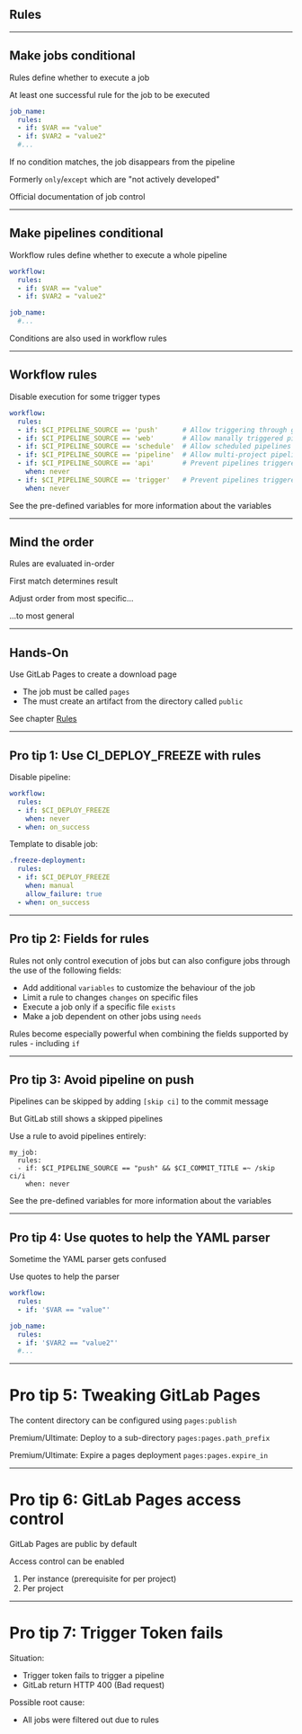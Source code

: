 <!-- .slide: id="gitlab_rules" class="vertical-center" -->

<i class="fa-duotone fa-book-section fa-8x fa-duotone-colors" style="float: right; color: grey;"></i>

## Rules

---

## Make jobs conditional

Rules [](https://docs.gitlab.com/ee/ci/yaml/#rules) define whether to execute a job

At least one successful rule for the job to be executed

```yaml
job_name:
  rules:
  - if: $VAR == "value"
  - if: $VAR2 = "value2"
  #...
```

If no condition matches, the job disappears from the pipeline

Formerly `only`/`except` [](https://docs.gitlab.com/ee/ci/yaml/#only--except) which are "not actively developed"

Official documentation of job control [](https://docs.gitlab.com/ee/ci/jobs/job_control.html)

---

## Make pipelines conditional

Workflow rules [](https://docs.gitlab.com/ee/ci/yaml/#workflow) define whether to execute a whole pipeline

```yaml
workflow:
  rules:
  - if: $VAR == "value"
  - if: $VAR2 = "value2"

job_name:
  #...
```

Conditions are also used in workflow rules 

---

## Workflow rules

Disable execution for some trigger types

```yaml
workflow:
  rules:
  - if: $CI_PIPELINE_SOURCE == 'push'      # Allow triggering through git push
  - if: $CI_PIPELINE_SOURCE == 'web'       # Allow manally triggered pipelines
  - if: $CI_PIPELINE_SOURCE == 'schedule'  # Allow scheduled pipelines
  - if: $CI_PIPELINE_SOURCE == 'pipeline'  # Allow multi-project pipelines
  - if: $CI_PIPELINE_SOURCE == 'api'       # Prevent pipelines triggered through the API
    when: never
  - if: $CI_PIPELINE_SOURCE == 'trigger'   # Prevent pipelines triggered through trigger tokens
    when: never
```

See the pre-defined variables [](https://docs.gitlab.com/ee/ci/variables/predefined_variables.html) for more information about the variables

---

## Mind the order

Rules are evaluated in-order

First match determines result

Adjust order from most specific...

...to most general

---

## Hands-On

Use GitLab Pages to create a download page [](https://docs.gitlab.com/ee/user/project/pages/)

- The job must be called `pages` [](https://docs.gitlab.com/ee/ci/yaml/#pages)
- The must create an artifact from the directory called `public`

See chapter [Rules](/hands-on/2025-05-14/130_rules/exercise/)

---

## Pro tip 1: Use CI_DEPLOY_FREEZE with rules

Disable pipeline:

```yaml
workflow:
  rules:
  - if: $CI_DEPLOY_FREEZE
    when: never
  - when: on_success
```

Template to disable job:

```yaml
.freeze-deployment:
  rules:
  - if: $CI_DEPLOY_FREEZE
    when: manual
    allow_failure: true
  - when: on_success
```

---

## Pro tip 2: Fields for rules

Rules not only control execution of jobs but can also configure jobs through the use of the following fields:

- Add additional `variables` [](https://docs.gitlab.com/ee/ci/yaml/#rulesvariables) to customize the behaviour of the job
- Limit a rule to changes `changes` [](https://docs.gitlab.com/ee/ci/yaml/#ruleschanges) on specific files
- Execute a job only if a specific file `exists` [](https://docs.gitlab.com/ee/ci/yaml/#rulesexists)
- Make a job dependent on other jobs using `needs` [](https://docs.gitlab.com/ee/ci/yaml/#rulesneeds)

Rules become especially powerful when combining the fields supported by rules - including `if`

---

## Pro tip 3: Avoid pipeline on push

Pipelines can be skipped by adding `[skip ci]` to the commit message

But GitLab still shows a skipped pipelines

Use a rule to avoid pipelines entirely:

```
my_job:
  rules:
  - if: $CI_PIPELINE_SOURCE == "push" && $CI_COMMIT_TITLE =~ /skip ci/i
    when: never
```

See the pre-defined variables [](https://docs.gitlab.com/ee/ci/variables/predefined_variables.html) for more information about the variables

---

## Pro tip 4: Use quotes to help the YAML parser

Sometime the YAML parser gets confused

Use quotes to help the parser

```yaml
workflow:
  rules:
  - if: '$VAR == "value"'

job_name:
  rules:
  - if: '$VAR2 == "value2"'
  #...
```

---

# Pro tip 5: Tweaking GitLab Pages

The content directory can be configured using `pages:publish` [](https://docs.gitlab.com/ee/ci/yaml/#pagespublish)

Premium/Ultimate: Deploy to a sub-directory `pages:pages.path_prefix` [](https://docs.gitlab.com/ee/ci/yaml/#pagespagespath_prefix)

Premium/Ultimate: Expire a pages deployment `pages:pages.expire_in` [](https://docs.gitlab.com/ee/ci/yaml/#pagespagesexpire_in)

---

# Pro tip 6: GitLab Pages access control

GitLab Pages are public by default

Access control can be enabled

1. Per instance [](https://docs.gitlab.com/ee/administration/pages/index.html#access-control) (prerequisite for per project)
1. Per project [](https://docs.gitlab.com/ee/user/project/pages/pages_access_control.html)

---

# Pro tip 7: Trigger Token fails

Situation:

- Trigger token fails to trigger a pipeline
- GitLab return HTTP 400 (Bad request)

Possible root cause:

- All jobs were filtered out due to rules
